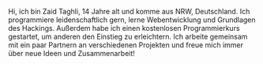 Hi, ich bin Zaid Taghli, 14 Jahre alt und komme aus NRW, Deutschland.
Ich programmiere leidenschaftlich gern, lerne Webentwicklung und Grundlagen des Hackings.
Außerdem habe ich einen kostenlosen Programmierkurs gestartet, um anderen den Einstieg zu erleichtern.
Ich arbeite gemeinsam mit ein paar Partnern an verschiedenen Projekten und freue mich immer über neue Ideen und Zusammenarbeit!
